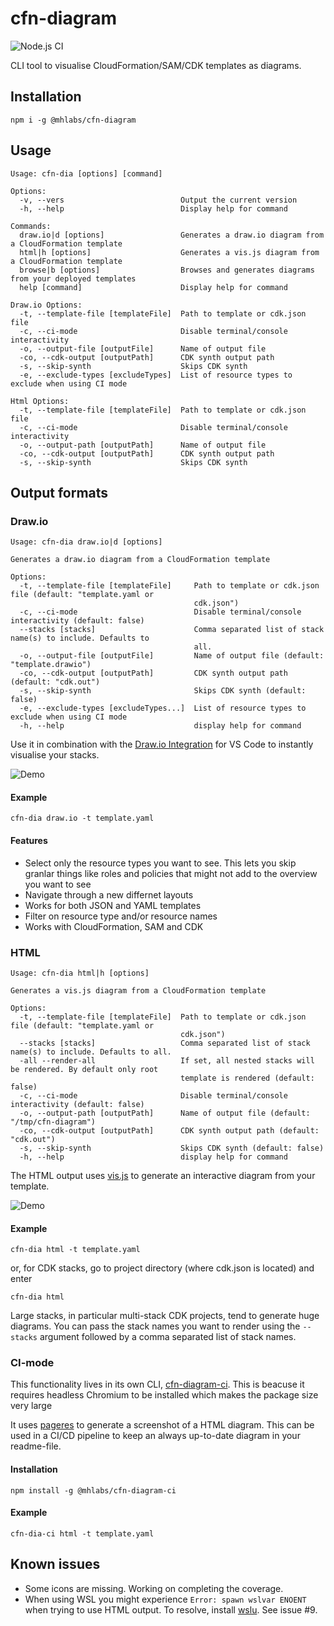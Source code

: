 # cfn-diagram
![Node.js CI](https://github.com/mhlabs/cfn-diagram/workflows/Node.js%20CI/badge.svg)

CLI tool to visualise CloudFormation/SAM/CDK templates as diagrams. 

## Installation
`npm i -g @mhlabs/cfn-diagram`

## Usage
```
Usage: cfn-dia [options] [command]

Options:
  -v, --vers                          Output the current version
  -h, --help                          Display help for command

Commands:
  draw.io|d [options]                 Generates a draw.io diagram from a CloudFormation template
  html|h [options]                    Generates a vis.js diagram from a CloudFormation template
  browse|b [options]                  Browses and generates diagrams from your deployed templates
  help [command]                      Display help for command

Draw.io Options:
  -t, --template-file [templateFile]  Path to template or cdk.json file
  -c, --ci-mode                       Disable terminal/console interactivity
  -o, --output-file [outputFile]      Name of output file
  -co, --cdk-output [outputPath]      CDK synth output path
  -s, --skip-synth                    Skips CDK synth
  -e, --exclude-types [excludeTypes]  List of resource types to exclude when using CI mode

Html Options:
  -t, --template-file [templateFile]  Path to template or cdk.json file
  -c, --ci-mode                       Disable terminal/console interactivity
  -o, --output-path [outputPath]      Name of output file
  -co, --cdk-output [outputPath]      CDK synth output path
  -s, --skip-synth                    Skips CDK synth
```

## Output formats

### Draw.io
```
Usage: cfn-dia draw.io|d [options]

Generates a draw.io diagram from a CloudFormation template

Options:
  -t, --template-file [templateFile]     Path to template or cdk.json file (default: "template.yaml or
                                         cdk.json")
  -c, --ci-mode                          Disable terminal/console interactivity (default: false)
  --stacks [stacks]                      Comma separated list of stack name(s) to include. Defaults to
                                         all.
  -o, --output-file [outputFile]         Name of output file (default: "template.drawio")
  -co, --cdk-output [outputPath]         CDK synth output path (default: "cdk.out")
  -s, --skip-synth                       Skips CDK synth (default: false)
  -e, --exclude-types [excludeTypes...]  List of resource types to exclude when using CI mode
  -h, --help                             display help for command
```

Use it in combination with the [Draw.io Integration](https://marketplace.visualstudio.com/items?itemName=hediet.vscode-drawio) for VS Code to instantly visualise your stacks.

![Demo](https://raw.githubusercontent.com/mhlabs/cfn-diagram/master/demo.gif)

#### Example 
```
cfn-dia draw.io -t template.yaml
```

#### Features 
* Select only the resource types you want to see. This lets you skip granlar things like roles and policies that might not add to the overview you want to see
* Navigate through a new differnet layouts
* Works for both JSON and YAML templates
* Filter on resource type and/or resource names
* Works with CloudFormation, SAM and CDK

### HTML
```
Usage: cfn-dia html|h [options]

Generates a vis.js diagram from a CloudFormation template

Options:
  -t, --template-file [templateFile]  Path to template or cdk.json file (default: "template.yaml or
                                      cdk.json")
  --stacks [stacks]                   Comma separated list of stack name(s) to include. Defaults to all.
  -all --render-all                   If set, all nested stacks will be rendered. By default only root
                                      template is rendered (default: false)
  -c, --ci-mode                       Disable terminal/console interactivity (default: false)
  -o, --output-path [outputPath]      Name of output file (default: "/tmp/cfn-diagram")
  -co, --cdk-output [outputPath]      CDK synth output path (default: "cdk.out")
  -s, --skip-synth                    Skips CDK synth (default: false)
  -h, --help                          display help for command
```

The HTML output uses [vis.js](https://github.com/visjs/vis-network) to generate an interactive diagram from your template.

![Demo](https://raw.githubusercontent.com/mhlabs/cfn-diagram/master/demo-html.gif)

#### Example 
```
cfn-dia html -t template.yaml
```
or, for CDK stacks, go to project directory (where cdk.json is located) and enter
```
cfn-dia html 
```

Large stacks, in particular multi-stack CDK projects, tend to generate huge diagrams. You can pass the stack names you want to render using the `--stacks` argument followed by a comma separated list of stack names.

### CI-mode
This functionality lives in its own CLI, [cfn-diagram-ci](https://github.com/mhlabs/cfn-diagram-ci). This is beacuse it requires headless Chromium to be installed which makes the package size very large

It uses [pageres](https://github.com/sindresorhus/pageres) to generate a screenshot of a HTML diagram. This can be used in a CI/CD pipeline to keep an always up-to-date diagram in your readme-file.

#### Installation
```
npm install -g @mhlabs/cfn-diagram-ci
```

#### Example 
```
cfn-dia-ci html -t template.yaml
```


## Known issues
* Some icons are missing. Working on completing the coverage.
* When using WSL you might experience `Error: spawn wslvar ENOENT` when trying to use HTML output. To resolve, install [wslu](https://github.com/wslutilities/wslu). See issue #9.
